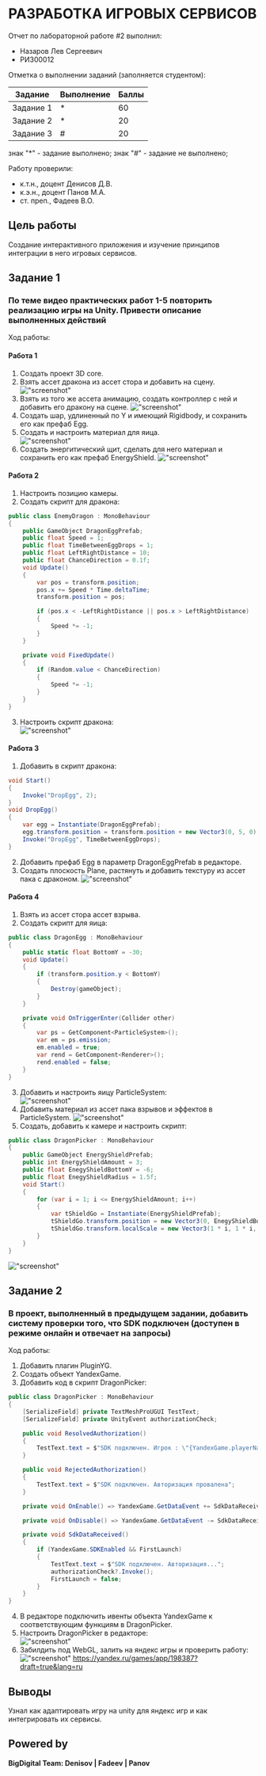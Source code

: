 # РАЗРАБОТКА ИГРОВЫХ СЕРВИСОВ
Отчет по лабораторной работе #2 выполнил:
- Назаров Лев Сергеевич
- РИ300012

Отметка о выполнении заданий (заполняется студентом):

| Задание | Выполнение | Баллы |
| ------ | ------ | ------ |
| Задание 1 | * | 60 |
| Задание 2 | * | 20 |
| Задание 3 | # | 20 |

знак "*" - задание выполнено; знак "#" - задание не выполнено;

Работу проверили:
- к.т.н., доцент Денисов Д.В.
- к.э.н., доцент Панов М.А.
- ст. преп., Фадеев В.О.

## Цель работы
Создание интерактивного приложения и изучение принципов интеграции в него игровых сервисов.

## Задание 1
### По теме видео практических работ 1-5 повторить реализацию игры на Unity. Привести описание выполненных действий
Ход работы:
#### Работа 1
1) Создать проект 3D core.
2) Взять ассет дракона из ассет стора и добавить на сцену.
!["screenshot"](Screenshots/Dragon.PNG)
3) Взять из того же ассета анимацию, создать контроллер с ней и добавить его дракону на сцене.
!["screenshot"](Screenshots/DragonAnimation.gif)
4) Создать шар, удлиненный по Y и имеющий Rigidbody, и сохранить его как префаб Egg. 
5) Создать и настроить материал для яица.<br>
!["screenshot"](Screenshots/Egg.PNG)
6) Создать энергитический щит, сделать для него материал и сохранить его как префаб EnergyShield.
!["screenshot"](Screenshots/EnergyShield.PNG)
#### Работа 2
1) Настроить позицию камеры.
2) Создать скрипт для дракона:
```cs
public class EnemyDragon : MonoBehaviour
{
    public GameObject DragonEggPrefab;
    public float Speed = 1;
    public float TimeBetweenEggDrops = 1;
    public float LeftRightDistance = 10;
    public float ChanceDirection = 0.1f;
    void Update()
    {
        var pos = transform.position;
        pos.x += Speed * Time.deltaTime;
        transform.position = pos;

        if (pos.x < -LeftRightDistance || pos.x > LeftRightDistance)
        {
            Speed *= -1;
        }
    }

    private void FixedUpdate()
    {
        if (Random.value < ChanceDirection)
        {
            Speed *= -1;
        }
    }
}
```
3) Настроить скрипт дракона:<br>
!["screenshot"](Screenshots/DragonScriptSettings.PNG)
#### Работа 3
1) Добавить в скрипт дракона:
```cs
void Start()
{
    Invoke("DropEgg", 2);
}
void DropEgg()
{
    var egg = Instantiate(DragonEggPrefab);
    egg.transform.position = transform.position + new Vector3(0, 5, 0);
    Invoke("DropEgg", TimeBetweenEggDrops);
}
```
2) Добавить префаб Egg в параметр DragonEggPrefab в редакторе.
3) Создать плоскость Plane, растянуть и добавить текстуру из ассет пака с драконом.
!["screenshot"](Screenshots/DragonAnimation2.gif)
#### Работа 4
1) Взять из ассет стора ассет взрыва.
2) Создать скрипт для яица:
```cs
public class DragonEgg : MonoBehaviour
{
    public static float BottomY = -30;
    void Update()
    {
        if (transform.position.y < BottomY)
        {
            Destroy(gameObject);
        }
    }

    private void OnTriggerEnter(Collider other)
    {
        var ps = GetComponent<ParticleSystem>();
        var em = ps.emission;
        em.enabled = true;
        var rend = GetComponent<Renderer>();
        rend.enabled = false;
    }
}
```
3) Добавить и настроить яицу ParticleSystem:<br>
!["screenshot"](Screenshots/ParticleSystem.PNG)
4) Добавить материал из ассет пака взрывов и эффектов в ParticleSystem.
!["screenshot"](Screenshots/EggExplosion.gif)
5) Создать, добавить к камере и настроить скрипт:
```cs
public class DragonPicker : MonoBehaviour
{
    public GameObject EnergyShieldPrefab;
    public int EnergyShieldAmount = 3;
    public float EnegyShieldBottomY = -6;
    public float EnegyShieldRadius = 1.5f;
    void Start()
    {
        for (var i = 1; i <= EnergyShieldAmount; i++)
        {
            var tShieldGo = Instantiate(EnergyShieldPrefab);
            tShieldGo.transform.position = new Vector3(0, EnegyShieldBottomY, 0);
            tShieldGo.transform.localScale = new Vector3(1 * i, 1 * i, 1 * i);
        }
    }
}
```
!["screenshot"](Screenshots/Final.gif)
## Задание 2
### В проект, выполненный в предыдущем задании, добавить систему проверки того, что SDK подключен (доступен в режиме онлайн и отвечает на запросы)
Ход работы:
1) Добавить плагин PluginYG.
2) Создать объект YandexGame.
3) Добавить код в скрипт DragonPicker:
```cs
public class DragonPicker : MonoBehaviour
{
    [SerializeField] private TextMeshProUGUI TestText;
    [SerializeField] private UnityEvent authorizationCheck;

    public void ResolvedAuthorization()
    {
        TestText.text = $"SDK подключен. Игрок : \"{YandexGame.playerName}\"";
    }

    public void RejectedAuthorization()
    {
        TestText.text = $"SDK подключен. Авторизация провалена";
    }

    private void OnEnable() => YandexGame.GetDataEvent += SdkDataReceived;

    private void OnDisable() => YandexGame.GetDataEvent -= SdkDataReceived;

    private void SdkDataReceived()
    {
        if (YandexGame.SDKEnabled && FirstLaunch)
        {
            TestText.text = $"SDK подключен. Авторизация...";
            authorizationCheck?.Invoke();
            FirstLaunch = false;
        }
    }
}
```
4) В редакторе подключить ивенты объекта YandexGame к соответствующим функциям в DragonPicker.
5) Настроить DragonPicker в редакторе:<br>
!["screenshot"](Screenshots/DragonPickerSettings.PNG)
6) Забилдить под WebGL, залить на яндекс игры и проверить работу:
!["screenshot"](Screenshots/17.gif)
https://yandex.ru/games/app/198387?draft=true&lang=ru
## Выводы

Узнал как адаптировать игру на unity для яндекс игр и как интегрировать их сервисы.

## Powered by

**BigDigital Team: Denisov | Fadeev | Panov**
